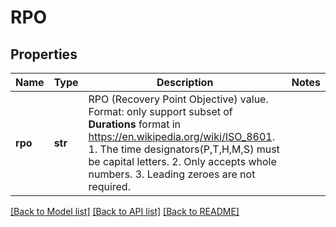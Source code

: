 # RPO

## Properties
Name | Type | Description | Notes
------------ | ------------- | ------------- | -------------
**rpo** | **str** | RPO (Recovery Point Objective) value. Format: only support subset of **Durations** format in https://en.wikipedia.org/wiki/ISO_8601. 1. The time designators(P,T,H,M,S) must be capital letters.  2. Only accepts whole numbers.  3. Leading zeroes are not required. | 

[[Back to Model list]](../README.md#documentation-for-models) [[Back to API list]](../README.md#documentation-for-api-endpoints) [[Back to README]](../README.md)

